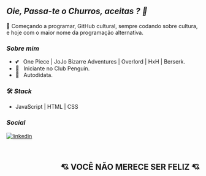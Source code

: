 
## *Oie, Passa-te o Churros, aceitas ? 👋*

🌻 Começando a programar, GitHub cultural, sempre codando sobre cultura, e hoje com o maior nome da programação alternativa.

### *Sobre mim*


- 💕 &nbsp; One Piece | JoJo Bizarre Adventures | Overlord | HxH | Berserk.
- 🐧 &nbsp; Iniciante no Club Penguin.
- 🌅 &nbsp; Autodidata.

### 🛠 *Stack*

- JavaScript | HTML | CSS

### *Social*

[![linkedin](https://img.shields.io/badge/linkedin-0A66C2?style=for-the-badge&logo=linkedin&logoColor=white)](https://www.linkedin.com/in/fernando-telles-a5b852288/)

</br>

<h2 align=right> 💘 VOCÊ NÃO MERECE SER FELIZ 💘 </h2>
